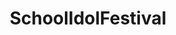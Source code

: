 ---
title: SchoolIdolFestival
crosslinks:
- LoveLive
- place
- Pixiv
- SIFTrain
- SIFTrades
- Otonokizaka
- LoveLiveCustoms
- placehearts
- CustomBeatmapFestival
- StarlightStage
- lovelivecovers
- llsif
- lovelive
- science
- help
- AnimeFigures
- FFRecordKeeper
- towerofsaviors
- GalaxyS8
- FFBraveExvius
---